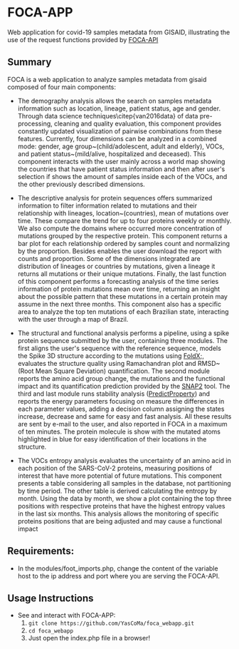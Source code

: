 # FOCA-APP

Web application for covid-19 samples metadata from GISAID, illustrating the use of the request functions provided by [FOCA-API](https://github.com/YasCoMa/foca_api.git)

## Summary
FOCA is a web application to analyze samples metadata from gisaid composed of four main components:
- The demography analysis allows the search on samples metadata information such as location, lineage, patient status, age and gender. Through data science techniques\citep{van2016data} of data pre-processing, cleaning and quality evaluation, this component provides constantly updated visualization of pairwise combinations from these features. Currently, four dimensions can be analyzed in a combined mode: gender, age group~(child/adolescent, adult and elderly), VOCs, and patient status~(mild/alive, hospitalized and deceased). This component interacts with the user mainly across a world map showing the countries that have patient status information and then after user's selection if shows the amount of samples inside each of the VOCs, and the other previously described dimensions.

- The descriptive analysis for protein sequences offers summarized information to filter information related to mutations and their relationship with lineages, location~(countries), mean of mutations over time. These compare the trend for up to four proteins weekly or monthly. We also compute the domains where occurred more concentration of mutations grouped by the respective protein. This component returns a bar plot for each relationship ordered by samples count and normalizing by the proportion. Besides enables the user download the report with counts and proportion. Some of the dimensions integrated are distribution of lineages or countries by mutations, given a lineage it returns all mutations or their unique mutations. Finally, the last function of this component performs a forecasting analysis of the time series information of protein mutations mean over time, returning an insight about the possible pattern that these mutations in a certain protein may assume in the next three months. This component also has a specific area to analyze the top ten mutations of each Brazilian state, interacting with the user through a map of Brazil.

- The structural and functional analysis performs a pipeline, using a spike protein sequence submitted by the user, containing three modules. The first  aligns the user's sequence with the reference sequence, models the Spike 3D structure according to the mutations using [FoldX](https://foldxsuite.crg.eu/academic-license-info);, evaluates the structure quality using Ramachandran plot and RMSD~(Root Mean Square Deviation) quantification. The second module reports the amino acid group change, the mutations and the functional impact and its quantification prediction provided by the [SNAP2](https://github.com/Rostlab/SNAP2) tool. The third and last module runs stability analysis ([PredictProperty](https://github.com/realbigws/Predict_Property)) and reports the energy parameters focusing on measure the differences in each parameter values, adding a decision column assigning the states increase, decrease and same for easy and fast analysis. All these results are sent by e-mail to the user, and also reported in FOCA in a maximum of ten minutes. The protein molecule is show with the mutated atoms highlighted in blue for easy identification of their locations in the structure.

- The VOCs entropy analysis evaluates the uncertainty of an amino acid in each position of the SARS-CoV-2 proteins, measuring positions of interest that have more potential of future mutations. This component presents a table considering all samples in the database, not partitioning by time period. The other table is derived calculating the entropy by month. Using the data by month, we show a plot containing the top three positions with respective proteins that have the highest entropy values in the last six months. This analysis allows the monitoring of specific proteins positions that are being adjusted and may cause a functional impact

## Requirements:
* In the modules/foot_imports.php, change the content of the variable host to the ip address and port where you are serving the FOCA-API.

## Usage Instructions
* See and interact with FOCA-APP:
	1. ````git clone https://github.com/YasCoMa/foca_webapp.git````
	2. ````cd foca_webapp````
	3. Just open the index.php file in a browser!


